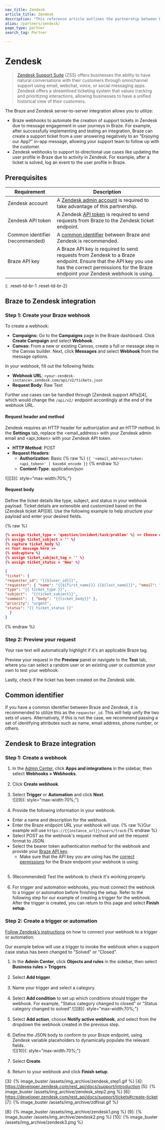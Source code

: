 ```yaml
---
nav_title: Zendesk
article_title: Zendesk
description: "This reference article outlines the partnership between Braze and Zendesk, a popular support suite that allows you to utilize Braze webhooks that can sync support data between the two platforms."
alias: /partners/zendesk/
page_type: partner
search_tag: Partner

---
```


# Zendesk

> [Zendesk Support Suite](https://www.zendesk.com/support-suite/) (ZSS) offers businesses the ability to have natural conversations with their customers through omnichannel support using email, webchat, voice, or social messaging apps. Zendesk offers a streamlined ticketing system that values tracking and prioritizing interactions, allowing businesses to have a unified historical view of their customers.

The Braze and Zendesk server-to-server integration allows you to utilize: 
- Braze webhooks to automate the creation of support tickets in Zendesk due to message engagement in user journeys in Braze. For example, after successfully implementing and testing an integration, Braze can create a support ticket from a user answering negatively to an "Enjoying our App?" in-app message, allowing your support team to follow up with the customer.
- Zendesk webhooks to support bi-directional use cases like updating the user profile in Braze due to activity in Zendesk. For example, after a ticket is solved, log an event to the user profile in Braze.

## Prerequisites

| Requirement | Description |
|---|---|
| Zendesk account | A [Zendesk admin account](https://`<your-zendesk-instance>`.zendesk.com/agent/admin) is required to take advantage of this partnership. |
| Zendesk API token | A Zendesk [API token][2] is required to send requests from Braze to the Zendesk ticket endpoint. |
| Common identifier (recommended) | A [common identifier](#common-identifier) between Braze and Zendesk is recommended. |
| Braze API key | A Braze API key is required to send requests from Zendesk to a Braze endpoint. Ensure that the API key you use has the correct permissions for the Braze endpoint your Zendesk webhook is using. |
{: .reset-td-br-1 .reset-td-br-2}

## Braze to Zendesk integration

### Step 1: Create your Braze webhook

To create a webhook:

- **Campaigns:** Go to the **Campaigns** page in the Braze dashboard. Click **Create Campaign** and select **Webhook**.
- **Canvas:** From a new or existing Canvas, create a full or message step in the Canvas builder. Next, click **Messages** and select **Webhook** from the message options.

In your webhook, fill out the following fields:
- **Webhook URL**: `<your-zendesk-instance>.zendesk.com/api/v2/tickets.json`
- **Request Body**: Raw Text

Further use cases can be handled through [Zendesk support APIs][4], which would change the `/api/v2/` endpoint accordingly at the end of the webhook URL.

#### Request header and method

Zendesk requires an HTTP header for authorization and an HTTP method. In the **Settings** tab, replace the <email_address> with your Zendesk admin email and <api_token> with your Zendesk API token.

- **HTTP Method**: POST
- **Request Headers**:
  - **Authorization**: Basic {% raw %} `{{ '<email_address>/token:<api_token>' | base64_encode }}` {% endraw %}
  - **Content-Type**: application/json

![][3]{: style="max-width:70%;"}

#### Request body

Define the ticket details like type, subject, and status in your webhook payload. Ticket details are extensible and customized based on the [Zendesk ticket API][6]. Use the following example to help structure your payload and enter your desired fields.

{% raw %}
```json
{% assign ticket_type = 'question/incident/task/problem' %} << Choose one >>
{% assign ticket_subject = '' %}
{% capture ticket_body %}
<< Your message here >>
{% endcapture %}
{% assign ticket_subject_tag = '' %}
{% assign ticket_status = 'New' %}

{
"ticket": {
"requester_id": "{{${user_id}}}", 
"requester": { "name": "{{${first_name}}} {{${last_name}}}", "email": "{{${email_address}}}", "phone": "{{${phone_number}}}"},
"type": "{{ ticket_type }}",
"subject":  "{{ticket_subject}}",
"comment":  { "body": "{{ticket_body}}" },
"priority": "urgent",
"status": "{{ ticket_status }}"
  }
}
```
{% endraw %}

### Step 2: Preview your request

Your raw text will automatically highlight if it's an applicable Braze tag.

Preview your request in the **Preview** panel or navigate to the **Test** tab, where you can select a random user or an existing user or customize your own to test your webhook.

Lastly, check if the ticket has been created on the Zendesk side.

## Common identifier

If you have a common identifier between Braze and Zendesk, it is recommended to utilize this as the `requester_id`. This will help unify the two sets of users. Alternatively, if this is not the case, we recommend passing a set of identifying attributes such as name, email address, phone number, or others.

## Zendesk to Braze integration

### Step 1: Create a webhook

1. In the [Admin Center](https://support.zendesk.com/hc/en-us/articles/4581766374554#topic_hfg_dyz_1hb), click **Apps and integrations** in the sidebar, then select **Webhooks > Webhooks**.<br><br>
2. Click **Create webhook**.<br><br>
3. Select **Trigger** or **Automation** and click **Next**.<br>![][9]{: style="max-width:70%;"}<br><br>
4. Provide the following information in your webhook:
- Enter a name and description for the webhook.
- Enter the Braze endpoint URL your webhook will use. {% raw %}Our example will use `https://{{instance_url}}/users/track`.{% endraw %}
- Select POST as the webhook's request method and set the request format to JSON.
- Select the bearer token authentication method for the webhook and provide your [Braze API key](https://www.braze.com/docs/api/basics/#creating-and-managing-rest-api-keys).
  - Make sure that the API key you are using has the [correct permissions](https://www.braze.com/docs/api/basics/#rest-api-key-permissions) for the Braze endpoint your webhook is using.<br><br>
5. (Recommended) Test the webhook to check it's working properly.<br><br>
6. For trigger and automation webhooks, you must connect the webhook to a trigger or automation before finishing the setup. Refer to the following step for our example of creating a trigger for the webhook. After the trigger is created, you can return to this page and select **Finish setup**.

### Step 2: Create a trigger or automation

[Follow Zendesk’s instructions](https://support.zendesk.com/hc/en-us/articles/4408839108378#topic_bwm_1tv_dpb) on how to connect your webhook to a trigger or automation.

Our example below will use a trigger to invoke the webhook when a support case status has been changed to "Solved" or "Closed". 

1. In the **Admin Center**, click **Objects and rules** in the sidebar, then select **Business rules > Triggers**.<br><br>
2. Select **Add trigger**.<br><br>
3. Name your trigger and select a category.<br><br>
4. Select **Add condition** to set up which conditions should trigger the webhook. For example, "Status category changed to closed" or "Status category changed to solved".![][8]{: style="max-width:70%;"}<br><br>
5. Select **Add action**, choose **Notify active webhook**, and select from the dropdown the webhook created in the previous step.<br><br>
6. Define the JSON body to conform to your Braze endpoint, using Zendesk variable placeholders to dynamically populate the relevant fields.<br>![][10]{: style="max-width:70%;"}<br><br>
7. Select **Create**.<br><br>
8. Return to your webhook and click **Finish setup**.

[1]: {{site.baseurl}}/user_guide/data_and_analytics/user_data_collection/user_profile_lifecycle/
[2]: https://support.zendesk.com/hc/en-us/articles/226022787-Generating-a-new-API-token-\
[3]: {% image_buster /assets/img_archive/zendesk_step1.gif %}
[4]: https://developer.zendesk.com/rest_api/docs/support/introduction
[5]: {% image_buster /assets/img_archive/zendesk_step2.png %}
[6]: https://developer.zendesk.com/rest_api/docs/support/tickets#create-ticket
[7]: {% image_buster /assets/img_archive/zdfinal.gif %}

[8]: {% image_buster /assets/img_archive/zendesk1.png %}
[9]: {% image_buster /assets/img_archive/zendesk2.png %}
[10]: {% image_buster /assets/img_archive/zendesk3.png %}
